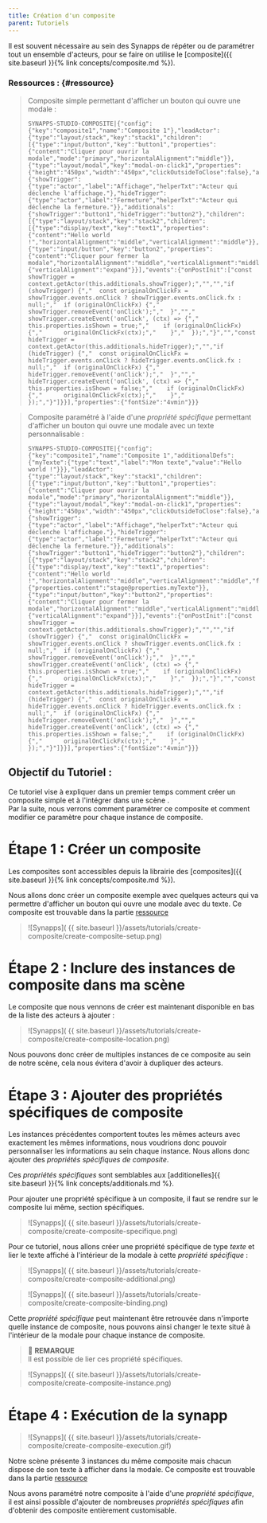 ```yaml
---
title: Création d'un composite
parent: Tutoriels
---
```


Il est souvent nécessaire au sein des Synapps de répéter ou de paramétrer tout un ensemble d'acteurs, pour se faire on utilise le [composite]({{ site.baseurl }}{% link concepts/composite.md %}).

### Ressources : {#ressource}

>Composite simple permettant d'afficher un bouton qui ouvre une modale :
>```
>SYNAPPS-STUDIO-COMPOSITE|{"config":{"key":"composite1","name":"Composite 1"},"leadActor":{"type":"layout/stack","key":"stack1","children":[{"type":"input/button","key":"button1","properties":{"content":"Cliquer pour ouvrir la modale","mode":"primary","horizontalAlignment":"middle"}},{"type":"layout/modal","key":"modal-on-click1","properties":{"height":"450px","width":"450px","clickOutsideToClose":false},"additionalDefs":{"showTrigger":{"type":"actor","label":"Affichage","helperTxt":"Acteur qui déclenche l'affichage."},"hideTrigger":{"type":"actor","label":"Fermeture","helperTxt":"Acteur qui déclenche la fermeture."}},"additionals":{"showTrigger":"button1","hideTrigger":"button2"},"children":[{"type":"layout/stack","key":"stack2","children":[{"type":"display/text","key":"text1","properties":{"content":"Hello world !","horizontalAlignment":"middle","verticalAlignment":"middle"}},{"type":"input/button","key":"button2","properties":{"content":"Cliquer pour fermer la modale","horizontalAlignment":"middle","verticalAlignment":"middle","mode":"danger"}}],"properties":{"verticalAlignment":"expand"}}],"events":{"onPostInit":["const showTrigger = context.getActor(this.additionals.showTrigger);","","","if (showTrigger) {","  const originalOnClickFx = showTrigger.events.onClick ? showTrigger.events.onClick.fx : null;","  if (originalOnClickFx) {","    showTrigger.removeEvent('onClick');","  }","","  showTrigger.createEvent('onClick', (ctx) => {","    this.properties.isShown = true;","    if (originalOnClickFx) {","      originalOnClickFx(ctx);","    }","  });","}","","const hideTrigger = context.getActor(this.additionals.hideTrigger);","","if (hideTrigger) {","  const originalOnClickFx = hideTrigger.events.onClick ? hideTrigger.events.onClick.fx : null;","  if (originalOnClickFx) {","    hideTrigger.removeEvent('onClick');","  }","","  hideTrigger.createEvent('onClick', (ctx) => {","    this.properties.isShown = false;","    if (originalOnClickFx) {","      originalOnClickFx(ctx);","    }","  });","}"]}}],"properties":{"fontSize":"4vmin"}}}
>```

>Composite paramétré à l'aide d'une *propriété spécifique* permettant d'afficher un bouton qui ouvre une modale avec un texte personnalisable :
>```
>SYNAPPS-STUDIO-COMPOSITE|{"config":{"key":"composite1","name":"Composite 1","additionalDefs":{"myTexte":{"type":"text","label":"Mon texte","value":"Hello world !"}}},"leadActor":{"type":"layout/stack","key":"stack1","children":[{"type":"input/button","key":"button1","properties":{"content":"Cliquer pour ouvrir la modale","mode":"primary","horizontalAlignment":"middle"}},{"type":"layout/modal","key":"modal-on-click1","properties":{"height":"450px","width":"450px","clickOutsideToClose":false},"additionalDefs":{"showTrigger":{"type":"actor","label":"Affichage","helperTxt":"Acteur qui déclenche l'affichage."},"hideTrigger":{"type":"actor","label":"Fermeture","helperTxt":"Acteur qui déclenche la fermeture."}},"additionals":{"showTrigger":"button1","hideTrigger":"button2"},"children":[{"type":"layout/stack","key":"stack2","children":[{"type":"display/text","key":"text1","properties":{"content":"Hello world !","horizontalAlignment":"middle","verticalAlignment":"middle","fontSize":"3vmin"},"bindings":{"properties.content":"stage@properties.myTexte"}},{"type":"input/button","key":"button2","properties":{"content":"Cliquer pour fermer la modale","horizontalAlignment":"middle","verticalAlignment":"middle","mode":"danger","fontSize":"2vmin"}}],"properties":{"verticalAlignment":"expand"}}],"events":{"onPostInit":["const showTrigger = context.getActor(this.additionals.showTrigger);","","","if (showTrigger) {","  const originalOnClickFx = showTrigger.events.onClick ? showTrigger.events.onClick.fx : null;","  if (originalOnClickFx) {","    showTrigger.removeEvent('onClick');","  }","","  showTrigger.createEvent('onClick', (ctx) => {","    this.properties.isShown = true;","    if (originalOnClickFx) {","      originalOnClickFx(ctx);","    }","  });","}","","const hideTrigger = context.getActor(this.additionals.hideTrigger);","","if (hideTrigger) {","  const originalOnClickFx = hideTrigger.events.onClick ? hideTrigger.events.onClick.fx : null;","  if (originalOnClickFx) {","    hideTrigger.removeEvent('onClick');","  }","","  hideTrigger.createEvent('onClick', (ctx) => {","    this.properties.isShown = false;","    if (originalOnClickFx) {","      originalOnClickFx(ctx);","    }","  });","}"]}}],"properties":{"fontSize":"4vmin"}}}
>```

## Objectif du Tutoriel :

Ce tutoriel vise à expliquer dans un premier temps comment créer un composite simple et à l'intégrer dans une scène . <br>
Par la suite, nous verrons comment paramétrer ce composite et comment modifier ce paramètre pour chaque instance de composite.

# Étape 1 : Créer un composite

Les composites sont accessibles depuis la librairie des [composites]({{ site.baseurl }}{% link concepts/composite.md %}).

Nous allons donc créer un composite exemple avec quelques acteurs qui va permettre d'afficher un bouton qui ouvre une modale avec du texte. Ce composite est trouvable dans la partie [ressource](#ressource)

>
>![Synapps]( {{ site.baseurl }}/assets/tutorials/create-composite/create-composite-setup.png)


# Étape 2 : Inclure des instances de composite dans ma scène

Le composite que nous vennons de créer est maintenant disponible en bas de la liste des acteurs à ajouter :

>![Synapps]( {{ site.baseurl }}/assets/tutorials/create-composite/create-composite-location.png)

Nous pouvons donc créer de multiples instances de ce composite au sein de notre scène, cela nous évitera d'avoir à dupliquer des acteurs.

# Étape 3 : Ajouter des propriétés spécifiques de composite

Les instances précédentes comportent toutes les mêmes acteurs avec exactement les mêmes informations, nous voudrions donc pouvoir personnaliser les informations au sein chaque instance.
Nous allons donc ajouter des *propriétés spécifiques de composite*.

Ces *propriétés spécifiques* sont semblables aux [additionelles]{{ site.baseurl }}{% link concepts/additionals.md %}.

Pour ajouter une propriété spécifique à un composite, il faut se rendre sur le composite lui même, section spécifiques.

>![Synapps]( {{ site.baseurl }}/assets/tutorials/create-composite/create-composite-specifique.png)

Pour ce tutoriel, nous allons créer une propriété spécifique de type *texte* et lier le texte affiché à l'intérieur de la modale à cette *propriété spécifique* :

>![Synapps]( {{ site.baseurl }}/assets/tutorials/create-composite/create-composite-additional.png)

>![Synapps]( {{ site.baseurl }}/assets/tutorials/create-composite/create-composite-binding.png)

Cette *propriété spécifique* peut maintenant être retrouvée dans n'importe quelle instance de composite, nous pouvons ainsi changer le texte situé à l'intérieur de la modale pour chaque instance de composite.
>📌 **REMARQUE**<br>
> Il est possible de lier ces propriété spécifiques.

>![Synapps]( {{ site.baseurl }}/assets/tutorials/create-composite/create-composite-instance.png)

# Étape 4 : Exécution de la synapp

>![Synapps]( {{ site.baseurl }}/assets/tutorials/create-composite/create-composite-execution.gif)

Notre scène présente 3 instances du même composite mais chacun dispose de son texte à afficher dans la modale.
Ce composite est trouvable dans la partie [ressource](#ressource)

Nous avons paramétré notre composite à l'aide d'une *propriété spécifique*, il est ainsi possible d'ajouter de nombreuses *propriétés spécifiques* afin d'obtenir des composite entièrement customisable.
